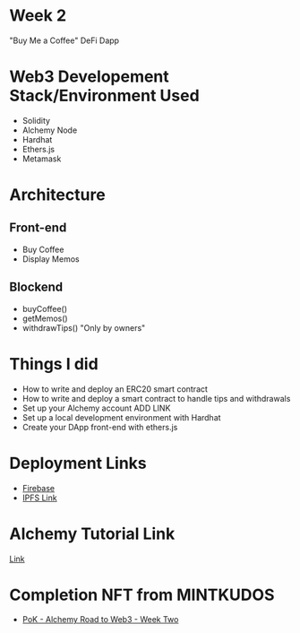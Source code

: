 # Week 2
"Buy Me a Coffee" DeFi Dapp

# Web3 Developement Stack/Environment Used
- Solidity 
- Alchemy Node 
- Hardhat
- Ethers.js
- Metamask

# Architecture
## Front-end 
- Buy Coffee
- Display Memos
## Blockend
- buyCoffee()
- getMemos()
- withdrawTips() "Only by owners" 

# Things I did
- How to write and deploy an ERC20 smart contract
- How to write and deploy a smart contract to handle tips and withdrawals
- Set up your Alchemy account ADD LINK
- Set up a local development environment with Hardhat
- Create your DApp front-end with ethers.js

# Deployment Links
- [Firebase](https://console.filebase.com/)
- [IPFS Link](https://ipfs.filebase.io/ipfs/bafkreiechggbc2ii35eldnc3gkhfrog54bbzqlrhif3dukuq73ll722buy)

# Alchemy Tutorial Link
[Link](https://youtu.be/cxxKdJk55Lk)

# Completion NFT from MINTKUDOS
- [PoK - Alchemy Road to Web3 - Week Two]()